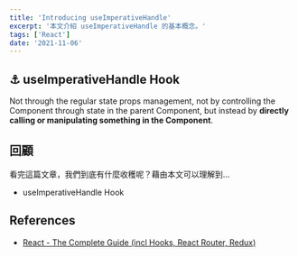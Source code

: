```yaml
---
title: 'Introducing useImperativeHandle'
excerpt: '本文介紹 useImperativeHandle 的基本概念。'
tags: ['React']
date: '2021-11-06'
---
```


## ⚓ useImperativeHandle Hook

Not through the regular state props management, not by controlling the Component through state in the parent Component, but instead by **directly calling or manipulating something in the Component**.

## 回顧

看完這篇文章，我們到底有什麼收穫呢？藉由本文可以理解到…

- useImperativeHandle Hook

## References

- [React - The Complete Guide (incl Hooks, React Router, Redux)](https://www.udemy.com/course/react-the-complete-guide-incl-redux/)
